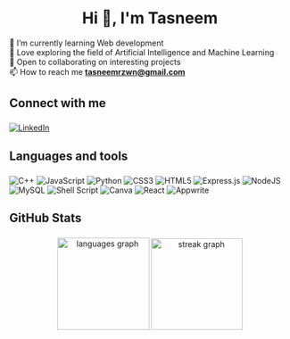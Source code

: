 <h1 align="center">Hi 👋, I'm Tasneem</h1>

🌱 I’m currently learning Web development  
🔎 Love exploring the field of Artificial Intelligence and Machine Learning   
🤝 Open to collaborating on interesting projects  
📫 How to reach me **tasneemrzwn@gmail.com**  

###

<h2 align="left">Connect with me</h2>

###

[![LinkedIn](https://img.shields.io/badge/LinkedIn-%230077B5.svg?style=for-the-badge&logo=linkedin&logoColor=white)](https://linkedin.com/in/tasneem-rizwan-7b92a624b)

###

<h2 align="left">Languages and tools</h2>

###

![C++](https://img.shields.io/badge/c++-%2300599C.svg?style=for-the-badge&logo=c%2B%2B&logoColor=white) ![JavaScript](https://img.shields.io/badge/javascript-%23323330.svg?style=for-the-badge&logo=javascript&logoColor=%23F7DF1E) ![Python](https://img.shields.io/badge/python-3670A0?style=for-the-badge&logo=python&logoColor=ffdd54) ![CSS3](https://img.shields.io/badge/css3-%231572B6.svg?style=for-the-badge&logo=css3&logoColor=white) ![HTML5](https://img.shields.io/badge/html5-%23E34F26.svg?style=for-the-badge&logo=html5&logoColor=white) ![Express.js](https://img.shields.io/badge/express.js-%23404d59.svg?style=for-the-badge&logo=express&logoColor=%2361DAFB) ![NodeJS](https://img.shields.io/badge/node.js-6DA55F?style=for-the-badge&logo=node.js&logoColor=white) ![MySQL](https://img.shields.io/badge/mysql-%2300000f.svg?style=for-the-badge&logo=mysql&logoColor=white) ![Shell Script](https://img.shields.io/badge/shell_script-%23121011.svg?style=for-the-badge&logo=gnu-bash&logoColor=white) ![Canva](https://img.shields.io/badge/Canva-%2300C4CC.svg?style=for-the-badge&logo=Canva&logoColor=white) ![React](https://img.shields.io/badge/react-%2320232a.svg?style=for-the-badge&logo=react&logoColor=%2361DAFB) ![Appwrite](https://img.shields.io/badge/appwrite-%23F02E65.svg?style=for-the-badge&logo=appwrite&logoColor=white)

###

<h2 align="left">GitHub Stats</h2>

###

<div align="center">
  <img src="https://github-readme-stats.vercel.app/api/top-langs?username=tasneemrz&locale=en&hide_title=false&layout=compact&card_width=320&langs_count=6&theme=github_dark&hide_border=true&order=2" height="165" alt="languages graph"  />
  <img src="https://streak-stats.demolab.com?user=tasneemrz&locale=en&mode=daily&theme=github_dark&hide_border=true&border_radius=5&order=3" height="164" alt="streak graph"  />
</div>

###
